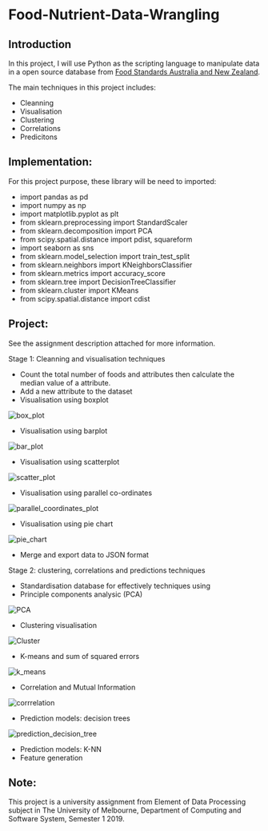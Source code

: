 # Food-Nutrient-Data-Wrangling
## Introduction
In this project, I will use Python as the scripting language to manipulate data in a open source database from [Food Standards Australia and New Zealand](http://www.foodstandards.gov.au/science/monitoringnutrients/ausnut/ausnutdatales/Pages/foodnutrient.aspx).

The main techniques in this project includes: 
+ Cleanning 
+ Visualisation 
+ Clustering 
+ Correlations 
+ Predicitons

## Implementation: 
For this project purpose, these library will be need to imported: 
+ import pandas as pd
+ import numpy as np
+ import matplotlib.pyplot as plt
+ from sklearn.preprocessing import StandardScaler
+ from sklearn.decomposition import PCA
+ from scipy.spatial.distance import pdist, squareform
+ import seaborn as sns
+ from sklearn.model_selection import train_test_split
+ from sklearn.neighbors import KNeighborsClassifier
+ from sklearn.metrics import accuracy_score
+ from sklearn.tree import DecisionTreeClassifier
+ from sklearn.cluster import KMeans
+ from scipy.spatial.distance import cdist

## Project: 
See the assignment description attached for more information.

Stage 1: Cleanning and visualisation techniques
+ Count the total number of foods and attributes then calculate the median value of a attribute.
+ Add a new attribute to the dataset
+ Visualisation using boxplot
 
![box_plot](box_plot.PNG)
+ Visualisation using barplot

![bar_plot](bar_plot.PNG)
+ Visualisation using scatterplot

![scatter_plot](scatter_plot.PNG)
+ Visualisation using parallel co-ordinates 

![parallel_coordinates_plot](parallel_coordinates_plot.PNG)
+ Visualisation using pie chart

![pie_chart](pie_chart.PNG)
+ Merge and export data to JSON format

Stage 2: clustering, correlations and predictions techniques
+ Standardisation database for effectively techniques using
+ Principle components analysic (PCA)

![PCA](PCA.PNG)
+ Clustering visualisation

![Cluster](cluster.PNG)
+ K-means and sum of squared errors

![k_means](k_means.PNG)
+ Correlation and Mutual Information

![corrrelation](correlation.PNG)
+ Prediction models: decision trees

![prediction_decision_tree](predict_decision_tree.PNG)

+ Prediction models: K-NN
+ Feature generation
## Note:
This project is a university assignment from Element of Data Processing subject in The University of Melbourne, Department of Computing  and Software System, Semester 1 2019.
